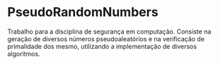# PseudoRandomNumbers
Trabalho para a disciplina de segurança em computação. Consiste na geração de diversos números pseudoaleatórios e na verificação de primalidade dos mesmo, utilizando a implementação de diversos algoritmos. 

